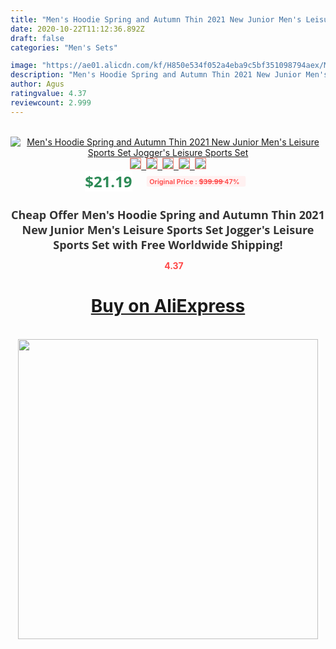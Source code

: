 ```yaml
---
title: "Men's Hoodie Spring and Autumn Thin 2021 New Junior Men's Leisure Sports Set Jogger's Leisure Sports Set"
date: 2020-10-22T11:12:36.892Z
draft: false
categories: "Men's Sets"

image: "https://ae01.alicdn.com/kf/H850e534f052a4eba9c5bf351098794aex/Men-s-Hoodie-Spring-and-Autumn-Thin-2021-New-Junior-Men-s-Leisure-Sports-Set-Jogger.jpg"
description: "Men's Hoodie Spring and Autumn Thin 2021 New Junior Men's Leisure Sports Set Jogger's Leisure Sports Set"
author: Agus
ratingvalue: 4.37
reviewcount: 2.999
---
```

<br>
<div style="text-align: center;">
<a href="https://s.click.aliexpress.com/e/_AEhEUl" target="_blank" rel="nofollow noopener noreferrer"><img alt="Men's Hoodie Spring and Autumn Thin 2021 New Junior Men's Leisure Sports Set Jogger's Leisure Sports Set" class="magnifier-image" src="https://ae01.alicdn.com/kf/H850e534f052a4eba9c5bf351098794aex/Men-s-Hoodie-Spring-and-Autumn-Thin-2021-New-Junior-Men-s-Leisure-Sports-Set-Jogger.jpg_640x640.jpg">
<br>
<img style="border:1px solid salmon" src="https://ae01.alicdn.com/kf/H850e534f052a4eba9c5bf351098794aex/Men-s-Hoodie-Spring-and-Autumn-Thin-2021-New-Junior-Men-s-Leisure-Sports-Set-Jogger.jpg_120x120.jpg">&nbsp;&nbsp;<img style="border:1px solid salmon" src="https://ae01.alicdn.com/kf/H1fe3b26acdb84c1480cdcb3dd8393a9cf/Men-s-Hoodie-Spring-and-Autumn-Thin-2021-New-Junior-Men-s-Leisure-Sports-Set-Jogger.jpg_120x120.jpg">&nbsp;&nbsp;<img style="border:1px solid salmon" src="_120x120.jpg">&nbsp;&nbsp;<img style="border:1px solid salmon" src="_120x120.jpg">&nbsp;&nbsp;<img style="border:1px solid salmon" src="https://ae01.alicdn.com/kf/H7b86d782b46a4190af0c207178b2fe5ca/Men-s-Hoodie-Spring-and-Autumn-Thin-2021-New-Junior-Men-s-Leisure-Sports-Set-Jogger.jpg_120x120.jpg"></a></div><br0>
<div style="text-align: center;"><span style="background-color: white; border: 0px; box-sizing: border-box; color: seagreen; display: inline-block; font-family: &quot;open sans&quot; , &quot;arial&quot; , &quot;helvetica&quot; , sans-serif , &quot;heiti&quot;; font-size: 24px; font-stretch: inherit; font-weight: 700; line-height: inherit; margin: 0px 10px 0px 0px; padding: 0px; vertical-align: middle;">$21.19 </span>
<span style="background: rgb(255 , 241 , 241); border-radius: 3px; border: 0px; box-sizing: border-box; color: #ff4747; display: inline-block; font-family: inherit; font-size: 12px; font-stretch: inherit; font-style: inherit; font-variant: inherit; font-weight: 600; line-height: inherit; margin: 0px; padding: 2px 5px; transform: scale(0.9); vertical-align: middle;">Original Price : <b style="text-decoration: line-through;">$39.99 </b> 47%&nbsp;&nbsp;</span></div>
<h1 style="color: #333333; display: inline-block; font-family: &quot;open sans&quot; , &quot;arial&quot; , &quot;helvetica&quot; , sans-serif , &quot;heiti&quot;; font-size: 18px; font-stretch: inherit; font-weight: 700; text-align: center;">Cheap Offer Men's Hoodie Spring and Autumn Thin 2021 New Junior Men's Leisure Sports Set Jogger's Leisure Sports Set with Free Worldwide Shipping!</h1>
<div style="color: #ff4747; text-align: center;">
<img src="https://4.bp.blogspot.com/-M0ZcTcb-5uY/XleCXlxnR4I/AAAAAAAAAEc/OrjgMkXV1oMQFaCRZj5HQwOCBcu3w1FegCPcBGAYYCw/s1600/star.png" style="height: 15px;">&nbsp;<b>4.37</b></div>
<div class="button_cont" align="center"><a class="buynow_a" href="https://s.click.aliexpress.com/e/_AEhEUl" target="_blank" rel="nofollow noopener noreferrer"><H1>Buy on AliExpress</H1></a></div><br>
<div class="separator" style="clear: both; text-align: center;">
<img src="https://lh3.googleusercontent.com/-pTy5HemUv9M/XlePHvY0dAI/AAAAAAAAAE4/0nX5iRUoIWY8eMW9Dpxeirr157OZliDIgCLcBGAsYHQ/s1600/badge.gif" width="480">
</div>
